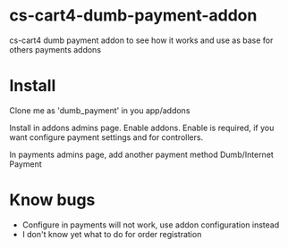 cs-cart4-dumb-payment-addon
===========================

cs-cart4 dumb payment addon to see how it works and use as base for others payments addons


Install
=======

Clone me as 'dumb_payment' in you app/addons

Install in addons admins page. Enable addons. Enable is required, if you want configure payment settings and for controllers.

In payments admins page, add another payment method Dumb/Internet Payment


Know bugs
=========

* Configure in payments will not work, use addon configuration instead
* I don't know yet what to do for order registration
